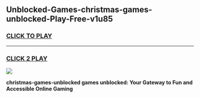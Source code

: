 
## Unblocked-Games-christmas-games-unblocked-Play-Free-v1u85
<h3>
<a href="https://premium76.site?title=christmas-games-unblocked&ref=18A1">CLICK TO PLAY</a></h3>
<hr>

<h3>
<a href="https://premium76.site?title=christmas-games-unblocked&ref=18A1">CLICK 2 PLAY</a>
  
</h3>

<a href="https://premium76.site?title=christmas-games-unblocked&ref=18A1"><img src="https://clearcache.store/games.png"></a>


**christmas-games-unblocked games unblocked: Your Gateway to Fun and Accessible Online Gaming**
